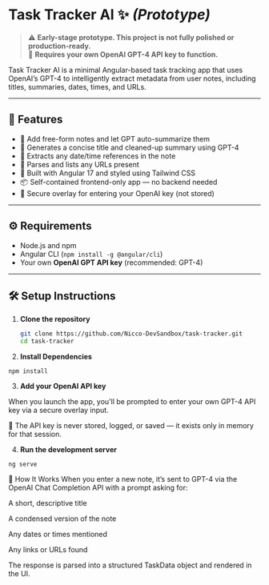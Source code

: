 # Task Tracker AI ✨ _(Prototype)_

> ⚠️ **Early-stage prototype. This project is not fully polished or production-ready.**  
> 🔐 **Requires your own OpenAI GPT-4 API key to function.**

Task Tracker AI is a minimal Angular-based task tracking app that uses OpenAI’s GPT-4 to intelligently extract metadata from user notes, including titles, summaries, dates, times, and URLs.

---

## 🚀 Features

- 📝 Add free-form notes and let GPT auto-summarize them
- 🧠 Generates a concise title and cleaned-up summary using GPT-4
- 📅 Extracts any date/time references in the note
- 🔗 Parses and lists any URLs present
- 🎨 Built with Angular 17 and styled using Tailwind CSS
- 📦 Self-contained frontend-only app — no backend needed
- 🔐 Secure overlay for entering your OpenAI key (not stored)

---

## ⚙️ Requirements

- Node.js and npm
- Angular CLI (`npm install -g @angular/cli`)
- Your own **OpenAI GPT API key** (recommended: GPT-4)

---

## 🛠️ Setup Instructions

1. **Clone the repository**

   ```bash
   git clone https://github.com/Nicco-DevSandbox/task-tracker.git
   cd task-tracker
   ```

2. **Install Dependencies**
  ```
  npm install
  ```

3. **Add your OpenAI API key**

When you launch the app, you'll be prompted to enter your own GPT-4 API key via a secure overlay input.

🚫 The API key is never stored, logged, or saved — it exists only in memory for that session.

4. **Run the development server**
  ```
  ng serve
  ```


📄 How It Works
When you enter a new note, it’s sent to GPT-4 via the OpenAI Chat Completion API with a prompt asking for:

A short, descriptive title

A condensed version of the note

Any dates or times mentioned

Any links or URLs found

The response is parsed into a structured TaskData object and rendered in the UI.
